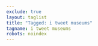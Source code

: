 ```yaml
---
exclude: true
layout: taglist
title: "Tagged: i tweet museums"
tagname: i tweet museums
robots: noindex
---
```

